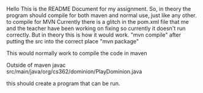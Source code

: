 Hello This is the README Document for my assignment.
So, in theory the program should compile for both maven and normal use, just like any other.
to compile for MVN
Currently there is a glitch in the pom.xml file that me and the teacher have been working on fixing so currently it
doesn't run correctly. But in theory this is how it would work.
"mvn compile" after putting the src into the correct place
"mvn package"

This would normally work to compile the code in maven

Outside of maven
javac src/main/java/org/cs362/dominion/PlayDominion.java

this should create a program that can be run.
